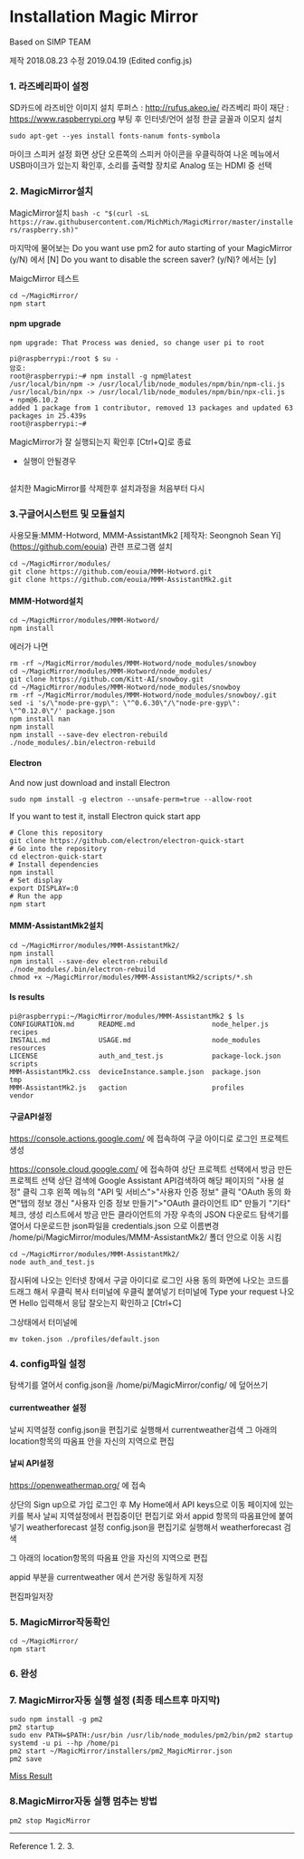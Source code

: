 # Installation Magic Mirror

Based on SIMP TEAM

제작 2018.08.23
수정 2019.04.19 (Edited config.js)
### 1. 라즈베리파이 설정
SD카드에 라즈비안 이미지 설치
루퍼스 : http://rufus.akeo.ie/
라즈베리 파이 재단 : https://www.raspberrypi.org
부팅 후 인터넷/언어 설정
한글 글꼴과 이모지 설치

``` sudo apt-get --yes install fonts-nanum fonts-symbola ```

마이크 스피커 설정
화면 상단 오른쪽의 스피커 아이콘을 우클릭하여 나온 메뉴에서 USB마이크가 있는지 확인후, 소리를 출력할 장치로 Analog 또는 HDMI 중 선택

### 2. MagicMirror설치
MagicMirror설치
```bash -c "$(curl -sL https://raw.githubusercontent.com/MichMich/MagicMirror/master/installers/raspberry.sh)" ```

마지막에 물어보는
Do you want use pm2 for auto starting of your MagicMirror (y/N)
에서 [N] 
Do you want to disable the screen saver? (y/N)?
에서는 [y] 

MaigcMirror 테스트

``` 
cd ~/MagicMirror/ 
npm start 
```
#### npm upgrade
```
npm upgrade: That Process was denied, so change user pi to root

pi@raspberrypi:/root $ su -
암호:
root@raspberrypi:~# npm install -g npm@latest
/usr/local/bin/npm -> /usr/local/lib/node_modules/npm/bin/npm-cli.js
/usr/local/bin/npx -> /usr/local/lib/node_modules/npm/bin/npx-cli.js
+ npm@6.10.2
added 1 package from 1 contributor, removed 13 packages and updated 63 packages in 25.439s
root@raspberrypi:~# 

```

MagicMirror가 잘 실행되는지 확인후
[Ctrl+Q]로 종료

* 실행이 안될경우
``` rm -rf ~/MagicMirror/ 
```
설치한 MagicMirror를 삭제한후
설치과정을 처음부터 다시

### 3.구글어시스턴트 및 모듈설치
사용모듈:MMM-Hotword, MMM-AssistantMk2
[제작자: Seongnoh Sean Yi] (https://github.com/eouia)
관련 프로그램 설치

``` sudo apt-get --yes install libmagic-dev libatlas-base-dev sox libsox-fmt-all mpg321
cd ~/MagicMirror/modules/
git clone https://github.com/eouia/MMM-Hotword.git
git clone https://github.com/eouia/MMM-AssistantMk2.git
```

#### MMM-Hotword설치 

```
cd ~/MagicMirror/modules/MMM-Hotword/
npm install
```

에러가 나면
```
rm -rf ~/MagicMirror/modules/MMM-Hotword/node_modules/snowboy
cd ~/MagicMirror/modules/MMM-Hotword/node_modules/
git clone https://github.com/Kitt-AI/snowboy.git
cd ~/MagicMirror/modules/MMM-Hotword/node_modules/snowboy
rm -rf ~/MagicMirror/modules/MMM-Hotword/node_modules/snowboy/.git
sed -i 's/\"node-pre-gyp\": \"^0.6.30\"/\"node-pre-gyp\": \"^0.12.0\"/' package.json
npm install nan
npm install
npm install --save-dev electron-rebuild
./node_modules/.bin/electron-rebuild
```

#### Electron
And now just download and install Electron
```
sudo npm install -g electron --unsafe-perm=true --allow-root
```
If you want to test it, install Electron quick start app
```
# Clone this repository
git clone https://github.com/electron/electron-quick-start
# Go into the repository
cd electron-quick-start
# Install dependencies
npm install
# Set display
export DISPLAY=:0
# Run the app
npm start
```

#### MMM-AssistantMk2설치
```
cd ~/MagicMirror/modules/MMM-AssistantMk2/
npm install
npm install --save-dev electron-rebuild
./node_modules/.bin/electron-rebuild
chmod +x ~/MagicMirror/modules/MMM-AssistantMk2/scripts/*.sh
```

#### ls results

```
pi@raspberrypi:~/MagicMirror/modules/MMM-AssistantMk2 $ ls
CONFIGURATION.md      README.md                   node_helper.js     recipes
INSTALL.md            USAGE.md                    node_modules       resources
LICENSE               auth_and_test.js            package-lock.json  scripts
MMM-AssistantMk2.css  deviceInstance.sample.json  package.json       tmp
MMM-AssistantMk2.js   gaction                     profiles           vendor
```

#### 구글API설정
https://console.actions.google.com/
에 접속하여 구글 아이디로 로그인
프로젝트 생성

https://console.cloud.google.com/
에 접속하여 상단 프로젝트 선택에서 방금 만든 프로젝트 선택
상단 검색에 Google Assistant API검색하여 해당 페이지의 "사용 설정" 클릭
그후 왼쪽 메뉴의 "API 및 서비스">"사용자 인증 정보" 클릭
"OAuth 동의 화면"탭의 정보 갱신
"사용자 인증 정보 만들기">"OAuth 클라이언트 ID" 만들기
"기타" 체크, 생성
리스트에서 방금 만든 클라이언트의 가장 우측의 JSON 다운로드
탐색기를 열어서 다운로드한 json파일을 credentials.json 으로 이름변경
/home/pi/MagicMirror/modules/MMM-AssistantMk2/ 폴더 안으로 이동 시킴

```
cd ~/MagicMirror/modules/MMM-AssistantMk2/
node auth_and_test.js
```

잠시뒤에 나오는 인터넷 창에서 구글 아이디로 로그인
사용 동의
화면에 나오는 코드를 드래그 해서 우클릭 복사
터미널에 우클릭 붙여넣기
터미널에
Type your request
나오면
Hello
입력해서 응답 잘오는지 확인하고
[Ctrl+C]

그상태에서 터미널에
```
mv token.json ./profiles/default.json
```

### 4. config파일 설정
탐색기를 열어서 config.json을 /home/pi/MagicMirror/config/ 에 덮어쓰기

#### currentweather 설정
날씨 지역설정
config.json을 편집기로 실행해서 currentweather검색
그 아래의 location항목의 따옴표 안을 자신의 지역으로 편집

#### 날씨 API설정
https://openweathermap.org/ 에 접속

상단의 Sign up으로 가입
로그인 후 My Home에서 API keys으로 이동
페이지에 있는 키를 복사
날씨 지역설정에서 편집중이던 편집기로 와서
appid 항목의 따옴표안에 붙여넣기
weatherforecast 설정
 config.json을 편집기로 실행해서 weatherforecast 검색

그 아래의 location항목의 따옴표 안을 자신의 지역으로 편집

appid 부분을 currentweather 에서 쓴거랑 동일하게 지정

편집파일저장

### 5. MagicMirror작동확인
```
cd ~/MagicMirror/
npm start
```

### 6. 완성

### 7. MagicMirror자동 실행 설정 (최종 테스트후 마지막)

```
sudo npm install -g pm2
pm2 startup
sudo env PATH=$PATH:/usr/bin /usr/lib/node_modules/pm2/bin/pm2 startup systemd -u pi --hp /home/pi
pm2 start ~/MagicMirror/installers/pm2_MagicMirror.json
pm2 save
```
[Miss Result](https://github.com/jeongyoonlee2015/icaps-icaps-d.camp/blob/master/MissResult.md)

### 8.MagicMirror자동 실행 멈추는 방법
```
pm2 stop MagicMirror
```

------
Reference
1.
2.
3.
